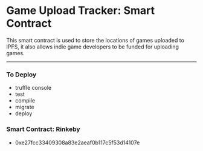 <h1>
    Game Upload Tracker: Smart Contract
</h1>
<p>
    This smart contract is used to store the locations of games uploaded to IPFS, it 
    also allows indie game developers to be funded for uploading games.
</p>

<hr />

<h3>
    To Deploy
</h3>
<ul>
    <li>
        truffle console
    </li>
    <li>
        test
    </li>
    <li>
        compile
    </li>
    <li>
        migrate
    </li>
    <li>
        deploy
    </li>
</ul>
<h3>
    Smart Contract: Rinkeby
</h3>
<ul>
    <li>
        0xe27fcc33409308a83e2aeaf0b117c5f53d14107e
    </li>
</ul>
